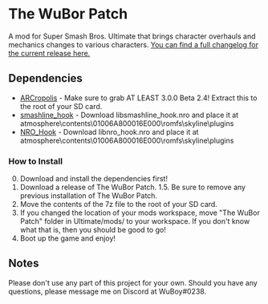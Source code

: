 # The WuBor Patch

A mod for Super Smash Bros. Ultimate that brings character overhauls and mechanics changes to various characters. [You can find a full changelog for the current release here.](https://docs.google.com/document/d/16tu3cYEb80jNR3KSFWPoJ-9iOijlIIT75GK4U1d0EvY/edit?usp=sharing)

## Dependencies

* [ARCropolis](https://github.com/Raytwo/ARCropolis) - Make sure to grab AT LEAST 3.0.0 Beta 2.4! Extract this to the root of your SD card.
* [smashline_hook](https://github.com/blu-dev/smashline_hook/releases/latest) - Download libsmashline_hook.nro and place it at atmosphere\contents\01006A800016E000\romfs\skyline\plugins
* [NRO_Hook](https://github.com/ultimate-research/nro-hook-plugin/releases/tag/v0.2.0) - Download libnro_hook.nro and place it at atmosphere\contents\01006A800016E000\romfs\skyline\plugins

### How to Install

0. Download and install the dependencies first!
1. Download a release of The WuBor Patch.
1.5. Be sure to remove any previous installation of The WuBor Patch.
2. Move the contents of the 7z file to the root of your SD card.
3. If you changed the location of your mods workspace, move "The WuBor Patch" folder in Ultimate/mods/ to your workspace. If you don't know what that is, then you should be good to go!
4. Boot up the game and enjoy!

## Notes

Please don't use any part of this project for your own. Should you have any questions, please message me on Discord at WuBoy#0238.
